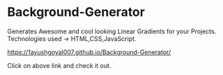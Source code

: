 # Background-Generator
Generates Awesome and cool looking Linear Gradients for your Projects. 
Technologies used -> HTML,CSS,JavaScript.


https://1ayushgoyal007.github.io/Background-Generator/



Click on above link and check it out.
